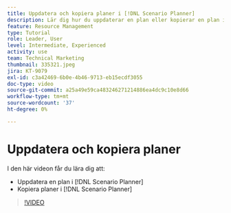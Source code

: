```yaml
---
title: Uppdatera och kopiera planer i [!DNL Scenario Planner]
description: Lär dig hur du uppdaterar en plan eller kopierar en plan i [!DNL  Workfront] [!DNL Scenario Planner].
feature: Resource Management
type: Tutorial
role: Leader, User
level: Intermediate, Experienced
activity: use
team: Technical Marketing
thumbnail: 335321.jpeg
jira: KT-9079
exl-id: c3a42469-6b0e-4b46-9713-eb15ecdf3055
doc-type: video
source-git-commit: a25a49e59ca483246271214886ea4dc9c10e8d66
workflow-type: tm+mt
source-wordcount: '37'
ht-degree: 0%

---
```


# Uppdatera och kopiera planer

I den här videon får du lära dig att:

* Uppdatera en plan i [!DNL Scenario Planner]
* Kopiera planer i [!DNL Scenario Planner]

>[!VIDEO](https://video.tv.adobe.com/v/335321/?quality=12&learn=on)
